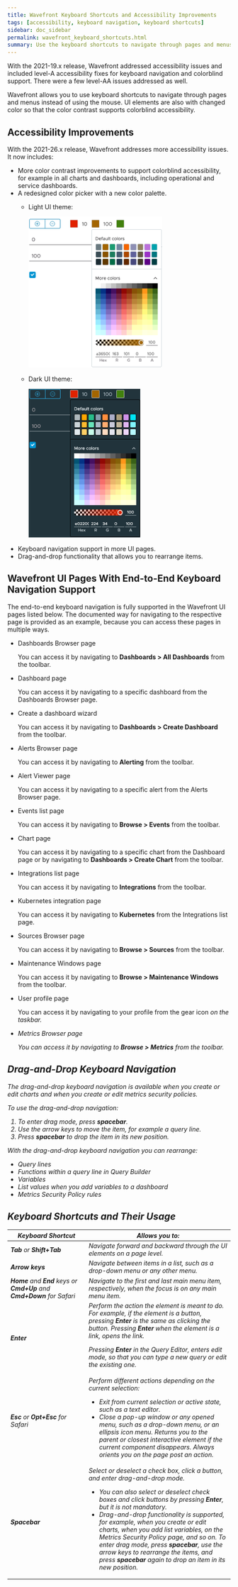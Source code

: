 ```yaml
---
title: Wavefront Keyboard Shortcuts and Accessibility Improvements
tags: [accessibility, keyboard navigation, keyboard shortcuts]
sidebar: doc_sidebar
permalink: wavefront_keyboard_shortcuts.html
summary: Use the keyboard shortcuts to navigate through pages and menus.
---
```


With the 2021-19.x release, Wavefront addressed accessibility issues and included level-A accessibility fixes for keyboard navigation and colorblind support. There were a few level-AA issues addressed as well. 

Wavefront allows you to use keyboard shortcuts to navigate through pages and menus instead of using the mouse. UI elements are also with changed color so that the color contrast supports colorblind accessibility. 


## Accessibility Improvements

With the 2021-26.x release, Wavefront addresses more accessibility issues. It now includes:

* More color contrast improvements to support colorblind accessibility, for example in all charts and dashboards, including operational and service dashboards. 
* A redesigned color picker with a new color palette.
  * Light UI theme:
  
    ![Color picker for light theme](images/color-picker.png)
  
  * Dark UI theme:
   
    ![Color picker for dark theme](images/color-picker-dark.png)
* Keyboard navigation support in more UI pages.
* Drag-and-drop functionality that allows you to rearrange items.


## Wavefront UI Pages With End-to-End Keyboard Navigation Support

The end-to-end keyboard navigation is fully supported in the Wavefront UI pages listed below. The documented way for navigating to the respective page is provided as an example, because you can access these pages in multiple ways.

* Dashboards Browser page

  You can access it by navigating to **Dashboards > All Dashboards** from the toolbar.
  
* Dashboard page

  You can access it by navigating to a specific dashboard from the Dashboards Browser page.
  
* Create a dashboard wizard
  
  You can access it by navigating to **Dashboards > Create Dashboard** from the toolbar.
  
* Alerts Browser page
  
  You can access it by navigating to **Alerting** from the toolbar.
  
* Alert Viewer page

  You can access it by navigating to a specific alert from the Alerts Browser page.
  
* Events list page

  You can access it by navigating to **Browse > Events** from the toolbar.
  
* Chart page

  You can access it by navigating to a specific chart from the Dashboard page or by navigating to **Dashboards > Create Chart** from the toolbar.
  
* Integrations list page

  You can access it by navigating to **Integrations** from the toolbar.
  
* Kubernetes integration page

  You can access it by navigating to **Kubernetes** from the Integrations list page.
  
* Sources Browser page

  You can access it by navigating to **Browse > Sources** from the toolbar.
  
* Maintenance Windows page

  You can access it by navigating to **Browse > Maintenance Windows** from the toolbar.
  
* User profile page

  You can access it by navigating to your profile from the gear icon <i class="fa fa-cog"/> on the taskbar.
  
* Metrics Browser page

  You can access it by navigating to **Browse > Metrics** from the toolbar.

## Drag-and-Drop Keyboard Navigation

The drag-and-drop keyboard navigation is available when you create or edit charts and when you create or edit metrics security policies. 

To use the drag-and-drop navigation:

1. To enter drag mode, press **spacebar**. 
2. Use the arrow keys to move the item, for example a query line. 
3. Press **spacebar** to drop the item in its new position. 

With the drag-and-drop keyboard navigation you can rearrange:

* Query lines
* Functions within a query line in Query Builder 
* Variables
* List values when you add variables to a dashboard
* Metrics Security Policy rules

## Keyboard Shortcuts and Their Usage

<table>
<tbody>
<thead>
<tr><th width="35%">Keyboard Shortcut</th><th width="65%">Allows you to:</th></tr>
</thead>
<tr>
<td><strong>Tab</strong> or <strong>Shift+Tab</strong></td>
<td>Navigate forward and backward through the UI elements on a page level.</td>
</tr>
<tr>
<td><strong>Arrow keys</strong></td>
<td>Navigate between items in a list, such as a drop-down menu or any other menu.</td>
</tr>
<tr>
<td><strong>Home</strong> and <strong>End</strong> keys or <strong>Cmd+Up</strong> and <strong>Cmd+Down</strong> for Safari</td>
<td>Navigate to the first and last main menu item, respectively, when the focus is on any main menu item.</td>
</tr>
<tr>
<td><strong>Enter</strong></td>
<td>Perform the action the element is meant to do. For example, if the element is a button, pressing <strong>Enter</strong> is the same as clicking the button. Pressing <strong>Enter</strong> when the element is a link, opens the link. <p> Pressing <strong>Enter</strong> in the Query Editor, enters edit mode, so that you can type a new query or edit the existing one.</p></td>
</tr>
<tr>
<td><strong>Esc</strong> or <strong>Opt+Esc</strong> for Safari</td>
<td>Perform different actions depending on the current selection:
<ul>
<li>Exit from current selection or active state, such as a text editor. </li>
<li>Close a pop-up window or any opened menu, such as a drop-down menu, or an ellipsis icon menu. Returns you to the parent or closest interactive element if the current component disappears. Always orients you on the page post an action.</li>
</ul></td>
</tr>
<tr>
<td><strong>Spacebar</strong></td>
<td>Select or deselect a check box, click a button, and enter drag-and-drop mode. <ul>
<li>You can also select or deselect check boxes and click buttons by pressing <strong>Enter</strong>, but it is not mandatory.</li>
<li>Drag-and-drop functionality is supported, for example, when you create or edit charts, when you add list variables, on the Metrics Security Policy page, and so on. To enter drag mode, press <strong>spacebar</strong>, use the arrow keys to rearrange the items, and press <strong>spacebar</strong> again to drop an item in its new position.</li></ul></td>
</tr>
</tbody>
</table>
